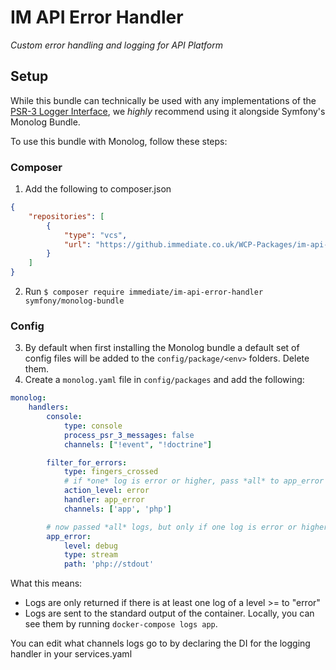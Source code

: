 # IM API Error Handler
_Custom error handling and logging for API Platform_

## Setup

While this bundle can technically be used with any implementations of the [PSR-3 Logger Interface](https://www.php-fig.org/psr/psr-3/), we _highly_ recommend using it alongside Symfony's Monolog Bundle.

To use this bundle with Monolog, follow these steps:

### Composer
1. Add the following to composer.json
```json
{
    "repositories": [
        {
            "type": "vcs",
            "url": "https://github.immediate.co.uk/WCP-Packages/im-api-error-handler.git"
        }
    ]
}


```
2. Run `$ composer require immediate/im-api-error-handler symfony/monolog-bundle`

### Config
3. By default when first installing the Monolog bundle a default set of config files will be added to the `config/package/<env>` folders. Delete them.
4. Create a `monolog.yaml` file in `config/packages` and add the following:
```yaml
monolog:
    handlers:
        console:
            type: console
            process_psr_3_messages: false
            channels: ["!event", "!doctrine"]

        filter_for_errors:
            type: fingers_crossed
            # if *one* log is error or higher, pass *all* to app_error
            action_level: error
            handler: app_error
            channels: ['app', 'php']

        # now passed *all* logs, but only if one log is error or higher
        app_error:
            level: debug
            type: stream
            path: 'php://stdout'
```

What this means:
- Logs are only returned if there is at least one log of a level >= to "error"
- Logs are sent to the standard output of the container. Locally, you can see them by running `docker-compose logs app`.

You can edit what channels logs go to by declaring the DI for the logging handler in your services.yaml
